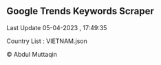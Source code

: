 

## Google Trends Keywords Scraper 
 
Last Update 05-04-2023 , 17:49:35

Country List :
VIETNAM.json



© Abdul Muttaqin 
